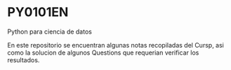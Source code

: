 # PY0101EN
Python para ciencia de datos

En este repositorio se encuentran algunas notas recopiladas del Cursp, asi como la solucion de algunos Questions que requerian verificar los resultados.
